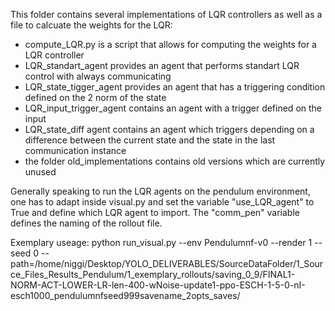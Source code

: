 This folder contains several implementations of LQR controllers as well as a file to calcuate the weights for the LQR:
* compute_LQR.py is a script that allows for computing the weights for a LQR controller
* LQR_standart_agent provides an agent that performs standart LQR control with always communicating
* LQR_state_tigger_agent provides an agent that has a triggering condition defined on the 2 norm of the state
* LQR_input_trigger_agent contains an agent with a trigger defined on the input
* LQR_state_diff agent contains an agent which triggers depending on a difference between the current state and the state in the last communication instance
* the folder old_implementations contains old versions which are currently unused

Generally speaking to run the LQR agents on the pendulum environment, one has to adapt inside visual.py and set the variable "use_LQR_agent" to True and define
which LQR agent to import. The "comm_pen" variable defines the naming of the rollout file.

Exemplary useage: python run_visual.py --env Pendulumnf-v0 --render 1 --seed 0 --path=/home/niggi/Desktop/YOLO_DELIVERABLES/SourceDataFolder/1_Source_Files_Results_Pendulum/1_exemplary_rollouts/saving_0_9/FINAL1-NORM-ACT-LOWER-LR-len-400-wNoise-update1-ppo-ESCH-1-5-0-nI-esch1000_pendulumnfseed999savename_2opts_saves/